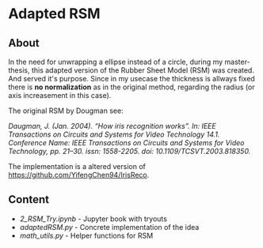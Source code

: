 # Adapted RSM

## About

In the need for unwrapping a ellipse instead of a circle, during my master-thesis,
this adapted version of the Rubber Sheet Model (RSM) was created. And served it's purpose. Since in my
usecase the thickness is allways fixed there is **no normalization** as in the original
method, regarding the radius (or axis increasement in this case).

The original RSM by Dougman see:

*Daugman, J. (Jan. 2004). “How iris recognition works”. In: IEEE Transactions
on Circuits and Systems for Video Technology 14.1. Conference Name: IEEE
Transactions on Circuits and Systems for Video Technology, pp. 21–30. issn:
1558-2205. doi: 10.1109/TCSVT.2003.818350.*

The implementation is a altered version of https://github.com/YifengChen94/IrisReco.

## Content

* *2_RSM_Try.ipynb* - Jupyter book with tryouts
* *adaptedRSM.py* - Concrete implementation of the idea
* *math_utils.py* - Helper functions for RSM